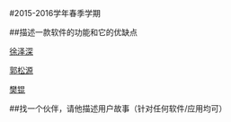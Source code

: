#2015-2016学年春季学期
 
 
##描述一款软件的功能和它的优缺点

[徐泽深](https://github.com/futuer2015/study/blob/master/first%20homeword.md) 

[郭松源](https://github.com/Adaguoguo/ada1st/blob/master/%E4%BD%9C%E4%B8%9A.md)
 
[樊锟](https://github.com/Emily1221/Angela/blob/master/software.md)


##找一个伙伴，请他描述用户故事（针对任何软件/应用均可）

